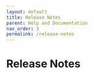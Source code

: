 ```yaml
---
layout: default
title: Release Notes
parent: Help and Documentation
nav_order: 3
permalink: /release-notes
---
```


# Release Notes
